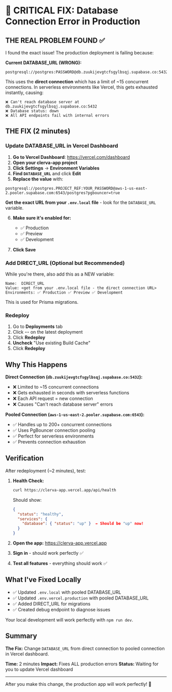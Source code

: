 # 🚨 CRITICAL FIX: Database Connection Error in Production

## THE REAL PROBLEM FOUND ✅

I found the exact issue! The production deployment is failing because:

**Current DATABASE_URL (WRONG):**
```
postgresql://postgres:PASSWORD@db.zuukijevgtcfsgylbsqj.supabase.co:5432/postgres
```

This uses the **direct connection** which has a limit of ~15 concurrent connections. In serverless environments like Vercel, this gets exhausted instantly, causing:
```
❌ Can't reach database server at db.zuukijevgtcfsgylbsqj.supabase.co:5432
❌ Database status: down
❌ All API endpoints fail with internal errors
```

## THE FIX (2 minutes)

### Update DATABASE_URL in Vercel Dashboard

1. **Go to Vercel Dashboard**: https://vercel.com/dashboard
2. **Open your clerva-app project**
3. **Click Settings** → **Environment Variables**
4. **Find `DATABASE_URL`** and click **Edit**
5. **Replace the value** with:

```
postgresql://postgres.PROJECT_REF:YOUR_PASSWORD@aws-1-us-east-2.pooler.supabase.com:6543/postgres?pgbouncer=true
```

**Get the exact URL from your `.env.local` file** - look for the `DATABASE_URL` variable.

6. **Make sure it's enabled for:**
   - ✅ Production
   - ✅ Preview
   - ✅ Development

7. **Click Save**

### Add DIRECT_URL (Optional but Recommended)

While you're there, also add this as a NEW variable:

```
Name:  DIRECT_URL
Value: <get from your .env.local file - the direct connection URL>
Environments: ✅ Production ✅ Preview ✅ Development
```

This is used for Prisma migrations.

### Redeploy

1. Go to **Deployments** tab
2. Click **⋯** on the latest deployment
3. Click **Redeploy**
4. **Uncheck** "Use existing Build Cache"
5. Click **Redeploy**

## Why This Happens

**Direct Connection (`db.zuukijevgtcfsgylbsqj.supabase.co:5432`):**
- ❌ Limited to ~15 concurrent connections
- ❌ Gets exhausted in seconds with serverless functions
- ❌ Each API request = new connection
- ❌ Causes "Can't reach database server" errors

**Pooled Connection (`aws-1-us-east-2.pooler.supabase.com:6543`):**
- ✅ Handles up to 200+ concurrent connections
- ✅ Uses PgBouncer connection pooling
- ✅ Perfect for serverless environments
- ✅ Prevents connection exhaustion

## Verification

After redeployment (~2 minutes), test:

1. **Health Check:**
   ```bash
   curl https://clerva-app.vercel.app/api/health
   ```

   Should show:
   ```json
   {
     "status": "healthy",
     "services": {
       "database": { "status": "up" }  ← Should be "up" now!
     }
   }
   ```

2. **Open the app:** https://clerva-app.vercel.app
3. **Sign in** - should work perfectly ✅
4. **Test all features** - everything should work ✅

## What I've Fixed Locally

- ✅ Updated `.env.local` with pooled DATABASE_URL
- ✅ Updated `.env.vercel.production` with pooled DATABASE_URL
- ✅ Added DIRECT_URL for migrations
- ✅ Created debug endpoint to diagnose issues

Your local development will work perfectly with `npm run dev`.

## Summary

**The Fix:**
Change `DATABASE_URL` from direct connection to pooled connection in Vercel dashboard.

**Time:** 2 minutes
**Impact:** Fixes ALL production errors
**Status:** Waiting for you to update Vercel dashboard

---

After you make this change, the production app will work perfectly! 🎉
